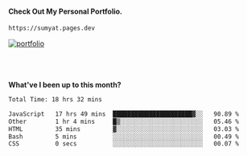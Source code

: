 #### Check Out My Personal Portfolio.
````bash
https://sumyat.pages.dev
````

<a href='https://sumyat.pages.dev/'>
    <img src='https://user-images.githubusercontent.com/108873224/211860821-15c31441-8db7-4fb7-8537-28a0c11e9408.png' alt='portfolio' align='center' />
</a>


<br />
<br />


<br />
<br />

**What've I been up to this month?**

<!--START_SECTION:waka-->

```txt
Total Time: 18 hrs 32 mins

JavaScript   17 hrs 49 mins  ██████████████████████▓░░   90.89 %
Other        1 hr 4 mins     █▒░░░░░░░░░░░░░░░░░░░░░░░   05.46 %
HTML         35 mins         ▓░░░░░░░░░░░░░░░░░░░░░░░░   03.03 %
Bash         5 mins          ░░░░░░░░░░░░░░░░░░░░░░░░░   00.49 %
CSS          0 secs          ░░░░░░░░░░░░░░░░░░░░░░░░░   00.07 %
```

<!--END_SECTION:waka-->




